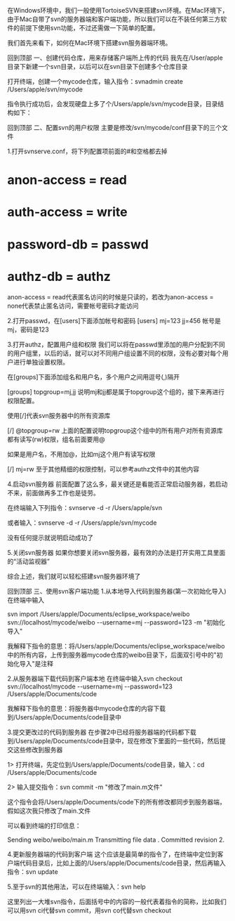在Windows环境中，我们一般使用TortoiseSVN来搭建svn环境。在Mac环境下，由于Mac自带了svn的服务器端和客户端功能，所以我们可以在不装任何第三方软件的前提下使用svn功能，不过还需做一下简单的配置。

我们首先来看下，如何在Mac环境下搭建svn服务器端环境。

回到顶部
一、创建代码仓库，用来存储客户端所上传的代码
我先在/User/apple目录下新建一个svn目录，以后可以在svn目录下创建多个仓库目录

打开终端，创建一个mycode仓库，输入指令：svnadmin create /Users/apple/svn/mycode

指令执行成功后，会发现硬盘上多了个/Users/apple/svn/mycode目录，目录结构如下：



 

回到顶部
二、配置svn的用户权限
主要是修改/svn/mycode/conf目录下的三个文件

1.打开svnserve.conf，将下列配置项前面的#和空格都去掉
# anon-access = read
# auth-access = write

# password-db = passwd

# authz-db = authz
anon-access = read代表匿名访问的时候是只读的，若改为anon-access = none代表禁止匿名访问，需要帐号密码才能访问

 

2.打开passwd，在[users]下面添加帐号和密码
[users]
mj=123
jj=456
帐号是mj，密码是123

 

3.打开authz，配置用户组和权限
我们可以将在passwd里添加的用户分配到不同的用户组里，以后的话，就可以对不同用户组设置不同的权限，没有必要对每个用户进行单独设置权限。

在[groups]下面添加组名和用户名，多个用户之间用逗号(,)隔开

[groups]
topgroup=mj,jj
说明mj和jj都是属于topgroup这个组的，接下来再进行权限配置。

使用[/]代表svn服务器中的所有资源库

[/]
@topgroup=rw
上面的配置说明topgroup这个组中的所有用户对所有资源库都有读写(rw)权限，组名前面要用@

如果是用户名，不用加@，比如mj这个用户有读写权限

[/]
mj=rw
至于其他精细的权限控制，可以参考authz文件中的其他内容

 

4.启动svn服务器
前面配置了这么多，最关键还是看能否正常启动服务器，若启动不来，前面做再多工作也是徒劳。

在终端输入下列指令：svnserve -d -r /Users/apple/svn

或者输入：svnserve -d -r /Users/apple/svn/mycode

没有任何提示就说明启动成功了

 

5.关闭svn服务器
如果你想要关闭svn服务器，最有效的办法是打开实用工具里面的“活动监视器”



综合上述，我们就可以轻松搭建svn服务器环境了

 

回到顶部
三、使用svn客户端功能
1.从本地导入代码到服务器(第一次初始化导入)
在终端中输入

svn import /Users/apple/Documents/eclipse_workspace/weibo svn://localhost/mycode/weibo --username=mj --password=123 -m "初始化导入"

我解释下指令的意思：将/Users/apple/Documents/eclipse_workspace/weibo中的所有内容，上传到服务器mycode仓库的weibo目录下，后面双引号中的"初始化导入"是注释

 

2.从服务器端下载代码到客户端本地
在终端中输入svn checkout svn://localhost/mycode --username=mj --password=123 /Users/apple/Documents/code

我解释下指令的意思：将服务器中mycode仓库的内容下载到/Users/apple/Documents/code目录中

 

3.提交更改过的代码到服务器
在步骤2中已经将服务器端的代码都下载到/Users/apple/Documents/code目录中，现在修改下里面的一些代码，然后提交这些修改到服务器

1> 打开终端，先定位到/Users/apple/Documents/code目录，输入：cd /Users/apple/Documents/code

2> 输入提交指令：svn commit -m "修改了main.m文件"

这个指令会将/Users/apple/Documents/code下的所有修改都同步到服务器端，假如这次我只修改了main.文件

可以看到终端的打印信息：

Sending        weibo/weibo/main.m
Transmitting file data .
Committed revision 2.
 

4.更新服务器端的代码到客户端
这个应该是最简单的指令了，在终端中定位到客户端代码目录后，比如上面的/Users/apple/Documents/code目录，然后再输入指令：svn update

 

5.至于svn的其他用法，可以在终端输入：svn help


这里列出一大堆svn指令，后面括号中的内容的一般代表着指令的简称，比如我们可以用svn ci代替svn commit，用svn co代替svn checkout
